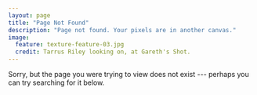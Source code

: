 ```yaml
---
layout: page
title: "Page Not Found"
description: "Page not found. Your pixels are in another canvas."
image:
  feature: texture-feature-03.jpg
  credit: Tarrus Riley looking on, at Gareth's Shot.
---  
```


Sorry, but the page you were trying to view does not exist --- perhaps you can try searching for it below.

<script type="text/javascript">
  var GOOG_FIXURL_LANG = 'en';
  var GOOG_FIXURL_SITE = '{{ site.url }}'
</script>
<script type="text/javascript"
  src="http://linkhelp.clients.google.com/tbproxy/lh/wm/fixurl.js">
</script>
